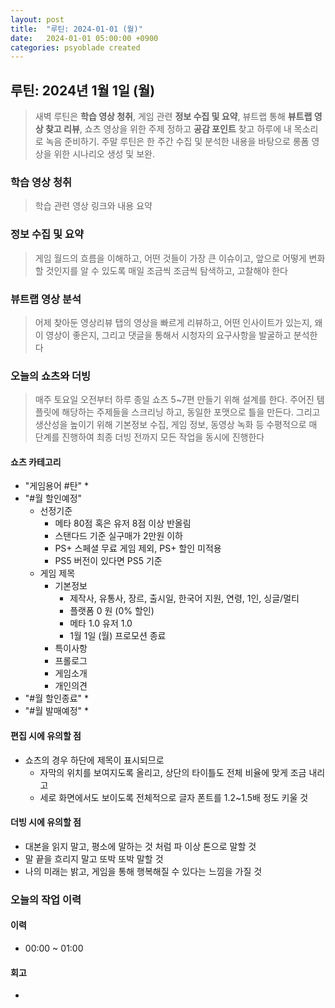 ```yaml
---
layout: post
title:  "루틴: 2024-01-01 (월)"
date:   2024-01-01 05:00:00 +0900
categories: psyoblade created
---
```




## 루틴: 2024년 1월 1일 (월)

>    새벽 루틴은 **학습 영상 청취**, 게임 관련 **정보 수집 및 요약**, 뷰트랩 통해 **뷰트랩 영상 찾고 리뷰**, 쇼츠 영상을 위한 주제 정하고 **공감 포인트** 찾고 하루에 내 목소리로 녹음 준비하기. 주말 루틴은 한 주간 수집 및 분석한 내용을 바탕으로 롱폼 영상을 위한 시나리오 생성 및 보완.

### 학습 영상 청취

> 학습 관련 영상 링크와 내용 요약

### 정보 수집 및 요약

>   게임 월드의 흐름을 이해하고, 어떤 것들이 가장 큰 이슈이고, 앞으로 어떻게 변화할 것인지를 알 수 있도록 매일 조금씩 조금씩 탐색하고, 고찰해야 한다

### 뷰트랩 영상 분석

>    어제 찾아둔 영상리뷰 탭의 영상을 빠르게 리뷰하고, 어떤 인사이트가 있는지, 왜 이 영상이 좋은지, 그리고 댓글을 통해서 시청자의 요구사항을 발굴하고 분석한다

### 오늘의 쇼츠와 더빙

>    매주 토요일 오전부터 하루 종일 쇼츠 5~7편 만들기 위해 설계를 한다. 주어진 템플릿에 해당하는 주제들을 스크리닝 하고, 동일한 포맷으로 틀을 만든다. 그리고 생산성을 높이기 위해 기본정보 수집, 게임 정보, 동영상 녹화 등 수평적으로 매 단계를 진행하여 최종 더빙 전까지 모든 작업을 동시에 진행한다

#### 쇼츠 카테고리

* "게임용어 #탄"
  * 
* "#월 할인예정"
  * 선정기준
    * 메타 80점 혹은 유저 8점 이상 반올림
    * 스탠다드 기준 실구매가 2만원 이하
    * PS+ 스페셜 무료 게임 제외, PS+ 할인 미적용
    * PS5 버전이 있다면 PS5 기준
  * 게임 제목
    * 기본정보
      * 제작사, 유통사, 장르, 출시일, 한국어 지원, 연령, 1인, 싱글/멀티
      * 플랫폼 0 원 (0% 할인)
      * 메타 1.0 유저 1.0
      * 1월 1일 (월) 프로모션 종료
    * 특이사항
    * 프롤로그
    * 게임소개
    * 개인의견
* "#월 할인종료"
  * 
* "#월 발매예정"
  * 

#### 편집 시에 유의할 점

* 쇼츠의 경우 하단에 제목이 표시되므로
  * 자막의 위치를 보여지도록 올리고, 상단의 타이틀도 전체 비율에 맞게 조금 내리고
  * 세로 화면에서도 보이도록 전체적으로 글자 폰트를 1.2~1.5배 정도 키울 것

#### 더빙 시에 유의할 점

* 대본을 읽지 말고, 평소에 말하는 것 처럼 파 이상 톤으로 말할 것
* 말 끝을 흐리지 말고 또박 또박 말할 것
* 나의 미래는 밝고, 게임을 통해 행복해질 수 있다는 느낌을 가질 것

### 오늘의 작업 이력

#### 이력

* 00:00 ~ 01:00 

#### 회고

* 
